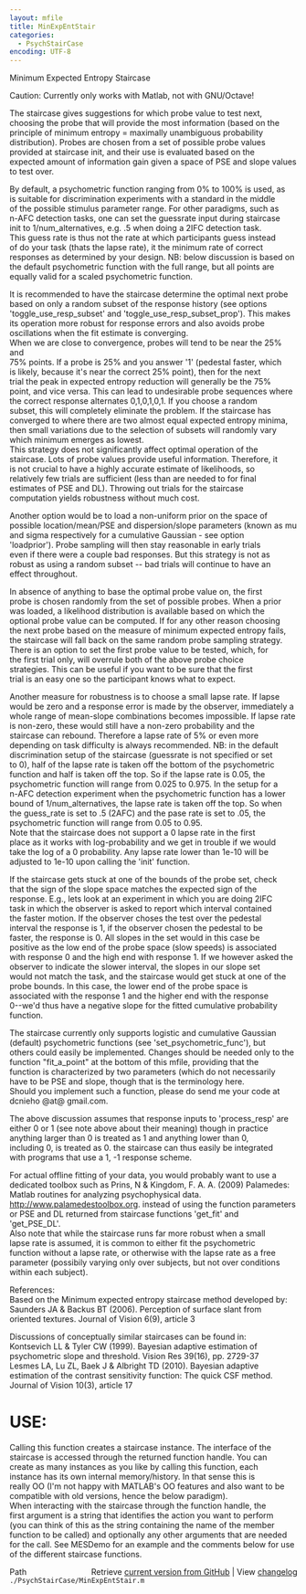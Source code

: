 ```yaml
---
layout: mfile
title: MinExpEntStair
categories:
  - PsychStairCase
encoding: UTF-8
---
```


Minimum Expected Entropy Staircase  

Caution: Currently only works with Matlab, not with GNU/Octave!  

The staircase gives suggestions for which probe value to test next,  
choosing the probe that will provide the most information (based on the  
principle of minimum entropy = maximally unambiguous probability  
distribution). Probes are chosen from a set of possible probe values  
provided at staircase init, and their use is evaluated based on the  
expected amount of information gain given a space of PSE and slope values  
to test over.  

By default, a psychometric function ranging from 0% to 100% is used, as  
is suitable for discrimination experiments with a standard in the middle  
of the possible stimulus parameter range. For other paradigms, such as  
n-AFC detection tasks, one can set the guessrate input during staircase  
init to 1/num\_alternatives, e.g. .5 when doing a 2IFC detection task.  
This guess rate is thus not the rate at which participants guess instead  
of do your task (thats the lapse rate), it the minimum rate of correct  
responses as determined by your design. NB: below discussion is based on  
the default psychometric function with the full range, but all points are  
equally valid for a scaled psychometric function.  

It is recommended to have the staircase determine the optimal next probe  
based on only a random subset of the response history (see options  
'toggle\_use\_resp\_subset' and 'toggle\_use\_resp\_subset\_prop'). This makes  
its operation more robust for response errors and also avoids probe  
oscillations when the fit estimate is converging.  
When we are close to convergence, probes will tend to be near the 25% and  
75% points. If a probe is 25% and you answer '1' (pedestal faster, which  
is likely, because it's near the correct 25% point), then for the next  
trial the peak in expected entropy reduction will generally be the 75%  
point, and vice versa. This can lead to undesirable probe sequences where  
the correct response alternates 0,1,0,1,0,1. If you choose a random  
subset, this will completely eliminate the problem. If the staircase has  
converged to where there are two almost equal expected entropy minima,  
then small variations due to the selection of subsets will randomly vary  
which minimum emerges as lowest.  
This strategy does not significantly affect optimal operation of the  
staircase. Lots of probe values provide useful information. Therefore, it  
is not crucial to have a highly accurate estimate of likelihoods, so  
relatively few trials are sufficient (less than are needed to for final  
estimates of PSE and DL). Throwing out trials for the staircase  
computation yields robustness without much cost.  

Another option would be to load a non-uniform prior on the space of  
possible location/mean/PSE and dispersion/slope parameters (known as mu  
and sigma respectively for a cumulative Gaussian - see option  
'loadprior'). Probe sampling will then stay reasonable in early trials  
even if there were a couple bad responses. But this strategy is not as  
robust as using a random subset -- bad trials will continue to have an  
effect throughout.  

In absence of anything to base the optimal probe value on, the first  
probe is chosen randomly from the set of possible probes. When a prior  
was loaded, a likelihood distribution is available based on which the  
optional probe value can be computed. If for any other reason choosing  
the next probe based on the measure of minimum expected entropy fails,  
the staircase will fall back on the same random probe sampling strategy.  
There is an option to set the first probe value to be tested, which, for  
the first trial only, will overrule both of the above probe choice  
strategies. This can be useful if you want to be sure that the first  
trial is an easy one so the participant knows what to expect.  

Another measure for robustness is to choose a small lapse rate. If lapse  
would be zero and a response error is made by the observer, immediately a  
whole range of mean-slope combinations becomes impossible. If lapse rate  
is non-zero, these would still have a non-zero probability and the  
staircase can rebound. Therefore a lapse rate of 5% or even more  
depending on task difficulty is always recommended. NB: in the default  
discrimination setup of the staircase (guessrate is not specified or set  
to 0), half of the lapse rate is taken off the bottom of the psychometric  
function and half is taken off the top. So if the lapse rate is 0.05, the  
psychometric function will range from 0.025 to 0.975. In the setup for a  
n-AFC detection experiment when the psychometric function has a lower  
bound of 1/num\_alternatives, the lapse rate is taken off the top. So when  
the guess\_rate is set to .5 (2AFC) and the pase rate is set to .05, the  
psychometric function will range from 0.05 to 0.95.  
Note that the staircase does not support a 0 lapse rate in the first  
place as it works with log-probability and we get in trouble if we would  
take the log of a 0 probability. Any lapse rate lower than 1e-10 will be  
adjusted to 1e-10 upon calling the 'init' function.  

If the staircase gets stuck at one of the bounds of the probe set, check  
that the sign of the slope space matches the expected sign of the  
response. E.g., lets look at an experiment in which you are doing 2IFC  
task in which the observer is asked to report which interval contained  
the faster motion. If the observer choses the test over the pedestal  
interval the response is 1, if the observer chosen the pedestal to be  
faster, the response is 0. All slopes in the set would in this case be  
positive as the low end of the probe space (slow speeds) is associated  
with response 0 and the high end with response 1. If we however asked the  
observer to indicate the slower interval, the slopes in our slope set  
would not match the task, and the staircase would get stuck at one of the  
probe bounds. In this case, the lower end of the probe space is  
associated with the response 1 and the higher end with the response  
0--we'd thus have a negative slope for the fitted cumulative probability  
function.  

The staircase currently only supports logistic and cumulative Gaussian  
(default) psychometric functions (see 'set\_psychometric\_func'), but  
others could easily be implemented. Changes should be needed only to the  
function "fit\_a\_point" at the bottom of this mfile, providing that the  
function is characterized by two parameters (which do not necessarily  
have to be PSE and slope, though that is the terminology here.  
Should you implement such a function, please do send me your code at  
dcnieho @at@ gmail.com.  

The above discussion assumes that response inputs to 'process\_resp' are  
either 0 or 1 (see note above about their meaning) though in practice  
anything larger than 0 is treated as 1 and anything lower than 0,  
including 0, is treated as 0. the staircase can thus easily be integrated  
with programs that use a 1, -1 response scheme.  

For actual offline fitting of your data, you would probably want to use a  
dedicated toolbox such as Prins, N & Kingdom, F. A. A. (2009) Palamedes:  
Matlab routines for analyzing psychophysical data.  
http://www.palamedestoolbox.org. instead of using the function parameters  
or PSE and DL returned from staircase functions 'get\_fit' and  
'get\_PSE\_DL'.  
Also note that while the staircase runs far more robust when a small  
lapse rate is assumed, it is common to either fit the psychometric  
function without a lapse rate, or otherwise with the lapse rate as a free  
parameter (possibily varying only over subjects, but not over conditions  
within each subject).  


References:  
 Based on the Minimum expected entropy staircase method developed by:  
 Saunders JA & Backus BT (2006). Perception of surface slant from  
   oriented textures. Journal of Vision 6(9), article 3  

 Discussions of conceptually similar staircases can be found in:  
 Kontsevich LL & Tyler CW (1999). Bayesian adaptive estimation of  
   psychometric slope and threshold. Vision Res 39(16), pp. 2729-37  
 Lesmes LA, Lu ZL, Baek J & Albright TD (2010). Bayesian adaptive  
   estimation of the contrast sensitivity function: The quick CSF method.  
   Journal of Vision 10(3), article 17  


# USE:  
Calling this function creates a staircase instance. The interface of the  
staircase is accessed through the returned function handle. You can  
create as many instances as you like by calling this function, each  
instance has its own internal memory/history. In that sense this is  
really OO (I'm not happy with MATLAB's OO features and also want to be  
compatible with old versions, hence the below paradigm).  
When interacting with the staircase through the function handle, the  
first argument is a string that identifies the action you want to perform  
(you can think of this as the string containing the name of the member  
function to be called) and optionally any other arguments that are needed  
for the call. See MESDemo for an example and the comments below for use  
of the different staircase functions.  


<div class="code_header" style="text-align:right;">
  <span style="float:left;">Path&nbsp;&nbsp;</span> <span class="counter">Retrieve <a href=
  "https://raw.github.com/Psychtoolbox-3/Psychtoolbox-3/beta/./PsychStairCase/MinExpEntStair.m">current version from GitHub</a> | View <a href=
  "https://github.com/Psychtoolbox-3/Psychtoolbox-3/commits/beta/./PsychStairCase/MinExpEntStair.m">changelog</a></span>
</div>
<div class="code">
  <code>./PsychStairCase/MinExpEntStair.m</code>
</div>
